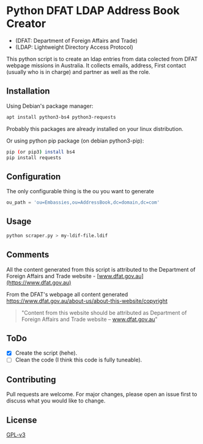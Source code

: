 # Python DFAT LDAP Address Book Creator
* (DFAT: Department of Foreign Affairs and Trade)
* (LDAP: Lightweight Directory Access Protocol)

This python script is to create an ldap entries from data colected from DFAT webpage missions in Australia.
It collects emails, address, First contact (usually who is in charge) and partner as well as the role.

## Installation

Using Debian's package manager:
```bash
apt install python3-bs4 python3-requests
```
Probably this packages are already installed on your linux distribution.

Or using python pip package (on debian python3-pip):
```bash
pip (or pip3) install bs4
pip install requests
```

## Configuration

The only configurable thing is the ou you want to generate
```python
ou_path = 'ou=Embassies,ou=AddressBook,dc=domain,dc=com'
```

## Usage

```bash
python scraper.py > my-ldif-file.ldif
```
## Comments

All the content generated from this script is attributed to the Department of Foreign Affairs and Trade website - [www.dfat.gov.au](https://www.dfat.gov.au)

From the DFAT's webpage all content generated
https://www.dfat.gov.au/about-us/about-this-website/copyright
> "Content from this website should be attributed as Department of Foreign Affairs and Trade website – www.dfat.gov.au"

## ToDo

- [x] Create the script (hehe).
- [ ] Clean the code (I think this code is fully tuneable).

## Contributing

Pull requests are welcome. For major changes, please open an issue first to discuss what you would like to change.

## License
[GPL-v3](https://choosealicense.com/licenses/gpl-3.0/)
